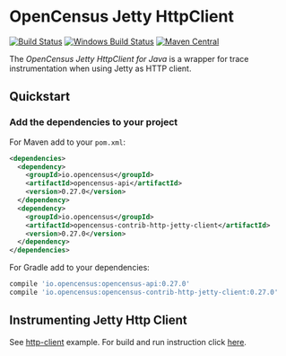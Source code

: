 # OpenCensus Jetty HttpClient
[![Build Status][travis-image]][travis-url]
[![Windows Build Status][appveyor-image]][appveyor-url]
[![Maven Central][maven-image]][maven-url]

The *OpenCensus Jetty HttpClient for Java* is a wrapper for trace instrumentation when using Jetty as HTTP client.

## Quickstart

### Add the dependencies to your project

For Maven add to your `pom.xml`:
```xml
<dependencies>
  <dependency>
    <groupId>io.opencensus</groupId>
    <artifactId>opencensus-api</artifactId>
    <version>0.27.0</version>
  </dependency>
  <dependency>
    <groupId>io.opencensus</groupId>
    <artifactId>opencensus-contrib-http-jetty-client</artifactId>
    <version>0.27.0</version>
  </dependency>
</dependencies>
```

For Gradle add to your dependencies:
```groovy
compile 'io.opencensus:opencensus-api:0.27.0'
compile 'io.opencensus:opencensus-contrib-http-jetty-client:0.27.0'
```

## Instrumenting Jetty Http Client

See [http-client][httpclient-code] example. For build and run instruction click [here][httpclient-run].


[travis-image]: https://travis-ci.org/census-instrumentation/opencensus-java.svg?branch=master
[travis-url]: https://travis-ci.org/census-instrumentation/opencensus-java
[appveyor-image]: https://ci.appveyor.com/api/projects/status/hxthmpkxar4jq4be/branch/master?svg=true
[appveyor-url]: https://ci.appveyor.com/project/opencensusjavateam/opencensus-java/branch/master
[maven-image]: https://maven-badges.herokuapp.com/maven-central/io.opencensus/opencensus-contrib-http-jetty-client/badge.svg
[maven-url]: https://maven-badges.herokuapp.com/maven-central/io.opencensus/opencensus-contrib-jetty-client
[httpclient-code]: https://github.com/census-instrumentation/opencensus-java/blob/master/examples/src/main/java/io/opencensus/examples/http/jetty/client/HelloWorldClient.java
[httpclient-run]: https://github.com/census-instrumentation/opencensus-java/blob/master/examples/README.md#to-run-http-server-and-client
